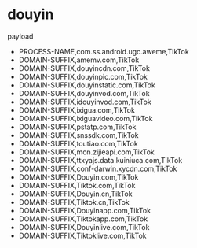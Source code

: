 # douyin
payload
  - PROCESS-NAME,com.ss.android.ugc.aweme,TikTok
  - DOMAIN-SUFFIX,amemv.com,TikTok
  - DOMAIN-SUFFIX,douyincdn.com,TikTok
  - DOMAIN-SUFFIX,douyinpic.com,TikTok
  - DOMAIN-SUFFIX,douyinstatic.com,TikTok
  - DOMAIN-SUFFIX,douyinvod.com,TikTok
  - DOMAIN-SUFFIX,idouyinvod.com,TikTok
  - DOMAIN-SUFFIX,ixigua.com,TikTok
  - DOMAIN-SUFFIX,ixiguavideo.com,TikTok
  - DOMAIN-SUFFIX,pstatp.com,TikTok
  - DOMAIN-SUFFIX,snssdk.com,TikTok
  - DOMAIN-SUFFIX,toutiao.com,TikTok
  - DOMAIN-SUFFIX,mon.zijieapi.com,TikTok
  - DOMAIN-SUFFIX,ttxyajs.data.kuiniuca.com,TikTok
  - DOMAIN-SUFFIX,conf-darwin.xycdn.com,TikTok
  - DOMAIN-SUFFIX,Douyin.com,TikTok
  - DOMAIN-SUFFIX,Tiktok.com,TikTok
  - DOMAIN-SUFFIX,Douyin.cn,TikTok
  - DOMAIN-SUFFIX,Tiktok.cn,TikTok
  - DOMAIN-SUFFIX,Douyinapp.com,TikTok
  - DOMAIN-SUFFIX,Tiktokapp.com,TikTok
  - DOMAIN-SUFFIX,Douyinlive.com,TikTok
  - DOMAIN-SUFFIX,Tiktoklive.com,TikTok